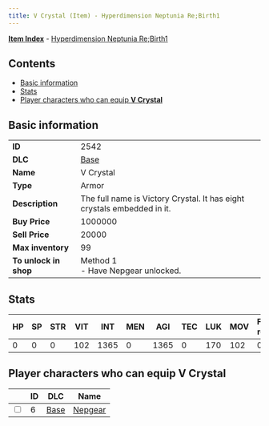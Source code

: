 ```yaml
---
title: V Crystal (Item) - Hyperdimension Neptunia Re;Birth1
---
```


[**Item Index**](/neptunia/rb1/item/index.html) - [Hyperdimension Neptunia Re;Birth1](/neptunia/rb1)

## Contents

- [Basic information](#basic-information)
- [Stats](#stats)
- [Player characters who can equip **V Crystal**](#player-characters-who-can-equip-v-crystal)

## Basic information

|   |   |
| -- | -- |
| **ID** | 2542 |
| **DLC** | [Base](/neptunia/rb1/dlc/1-base.html) |
| **Name** | V Crystal |
| **Type** | Armor |
| **Description** | The full name is Victory Crystal. It has eight crystals embedded in it. |
| **Buy Price** | 1000000 |
| **Sell Price** | 20000 |
| **Max inventory** | 99 |
| **To unlock in shop** | Method 1<br />- Have Nepgear unlocked. |


## Stats

| HP | SP | STR | VIT | INT | MEN | AGI | TEC | LUK | MOV | Fire res. | Ice res. | Wind res. | Lightning res. |
| -- | -- | --- | --- | --- | --- | --- | --- | --- | --- | --------- | -------- | --------- | -------------- |
| 0 | 0 | 0 | 102 | 1365 | 0 | 1365 | 0 | 170 | 102 | 0 | 0 | 0 | 0 |


## Player characters who can equip **V Crystal**

|    | ID | DLC | Name |
| -- | -- | --- | ---- |
| <input type="checkbox" id="rb1-player-1-6" class="trackbox" /> | 6 | [Base](/neptunia/rb1/dlc/1-base.html) | [Nepgear](/neptunia/rb1/player/1-6-nepgear.html) |
